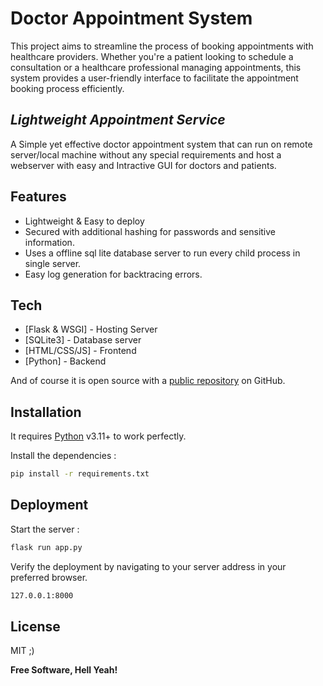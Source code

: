 
# Doctor Appointment System

This project aims to streamline the process of booking appointments with healthcare providers. Whether you're a patient looking to schedule a consultation or a healthcare professional managing appointments, this system provides a user-friendly interface to facilitate the appointment booking process efficiently.

## _Lightweight Appointment Service_

A Simple yet effective doctor appointment system that can run on remote server/local machine without any special requirements and host a webserver with easy and Intractive GUI for doctors and patients.

## Features
- Lightweight & Easy to deploy
- Secured with additional hashing for passwords and sensitive information. 
- Uses a offline sql lite database server to run every child process in single server.
- Easy log generation for backtracing errors.

## Tech

- [Flask & WSGI] - Hosting Server
- [SQLite3] - Database server
- [HTML/CSS/JS] - Frontend
- [Python] - Backend 

And of course it is open source with a [public repository](https://github.com/nexiouscaliver/doctor-appointment-system/) on GitHub.


## Installation
It requires [Python](https://www.python.org/) v3.11+ to work perfectly.

Install the dependencies :
```sh
pip install -r requirements.txt
```

## Deployment

Start the server :
```sh
flask run app.py
```

Verify the deployment by navigating to your server address in
your preferred browser.

```sh
127.0.0.1:8000
```

## License

MIT ;)

**Free Software, Hell Yeah!**
